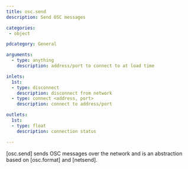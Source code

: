 ```yaml
---
title: osc.send
description: Send OSC messages

categories:
 - object

pdcategory: General

arguments:
  - type: anything
    description: address/port to connect to at load time

inlets:
  1st:
  - type: disconnect
    description: disconnect from network
  - type: connect <address, port>
    description: connect to address/port

outlets:
  1st:
  - type: float
    description: connection status

---
```


[osc.send] sends OSC messages over the network and is an abstraction based on [osc.format] and [netsend].

